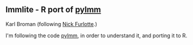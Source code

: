 ## lmmlite - R port of [pylmm](https://github.com/nickFurlotte/pylmm)

Karl Broman (following [Nick Furlotte](http://whatmind.com).)

I'm following the code [pylmm](https://github.com/nickFurlotte/pylmm),
in order to understand it, and porting it to R.
